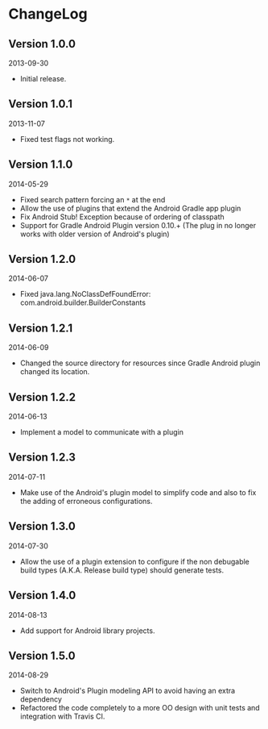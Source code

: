 ChangeLog
==========

Version 1.0.0
----------------------------
2013-09-30

- Initial release.

Version 1.0.1
----------------------------
2013-11-07

- Fixed test flags not working.

Version 1.1.0
-----------------------------
2014-05-29

- Fixed search pattern forcing an `*` at the end
- Allow the use of plugins that extend the Android Gradle app plugin
- Fix Android Stub! Exception because of ordering of classpath
- Support for Gradle Android Plugin version 0.10.+ (The plug in no longer works with older version of Android's plugin)

Version 1.2.0
-----------------------------
2014-06-07

- Fixed java.lang.NoClassDefFoundError: com.android.builder.BuilderConstants

Version 1.2.1
-----------------------------
2014-06-09

- Changed the source directory for resources since Gradle Android plugin changed its location.

Version 1.2.2
-----------------------------
2014-06-13

- Implement a model to communicate with a plugin

Version 1.2.3
-----------------------------
2014-07-11

- Make use of the Android's plugin model to simplify code and also to fix the adding of erroneous configurations.

Version 1.3.0
-----------------------------
2014-07-30

- Allow the use of a plugin extension to configure if the non debugable build types (A.K.A. Release build type) should generate tests.

Version 1.4.0
-----------------------------
2014-08-13

- Add support for Android library projects.

Version 1.5.0
-----------------------------
2014-08-29

- Switch to Android's Plugin modeling API to avoid having an extra dependency
- Refactored the code completely to a more OO design with unit tests and integration with Travis CI.
